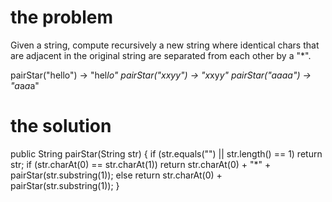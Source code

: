 # the problem 


Given a string, compute recursively a new string where identical chars that are adjacent in the original string are separated from each other by a "*".

pairStar("hello") → "hel*lo"
pairStar("xxyy") → "x*xy*y"
pairStar("aaaa") → "a*a*a*a"


# the solution

public String pairStar(String str) {
  if (str.equals("") || str.length() == 1) return str;
  if (str.charAt(0) == str.charAt(1)) 
    return str.charAt(0) + "*" + pairStar(str.substring(1));
  else
    return str.charAt(0) + pairStar(str.substring(1));
}
